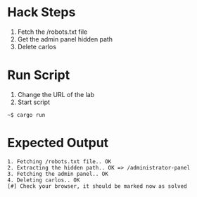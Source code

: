 # Hack Steps

1. Fetch the /robots.txt file
2. Get the admin panel hidden path
3. Delete carlos

# Run Script

1. Change the URL of the lab
2. Start script

```
~$ cargo run
```

# Expected Output

```
1. Fetching /robots.txt file.. OK
2. Extracting the hidden path.. OK => /administrator-panel
3. Fetching the admin panel.. OK
4. Deleting carlos.. OK
[#] Check your browser, it should be marked now as solved
```
